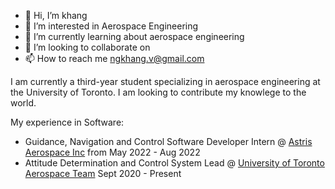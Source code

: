 - 👋 Hi, I’m khang
- 👀 I’m interested in Aerospace Engineering
- 🌱 I’m currently learning about aerospace engineering
- 💞️ I’m looking to collaborate on 
- 📫 How to reach me ngkhang.v@gmail.com

I am currently a third-year student specializing in aerospace engineering at the University of Toronto. I am looking to contribute my knowlege to the world.

My experience in Software:

- Guidance, Navigation and Control Software Developer Intern @ [Astris Aerospace Inc](https://www.astrisaerospace.com/) from May 2022 - Aug 2022
- Attitude Determination and Control System Lead @ [University of Toronto Aerospace Team](https://www.utat.ca/) Sept 2020 - Present

<!---
khanghandsome/khanghandsome is a ✨ special ✨ repository because its `README.md` (this file) appears on your GitHub profile.
You can click the Preview link to take a look at your changes.
--->
